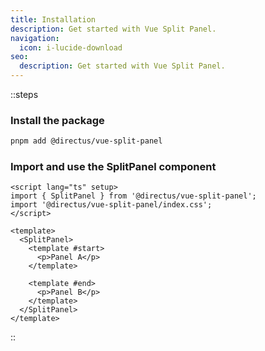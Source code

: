 ```yaml
---
title: Installation
description: Get started with Vue Split Panel.
navigation:
  icon: i-lucide-download
seo:
  description: Get started with Vue Split Panel.
---
```


::steps
### Install the package

```bash [Terminal]
pnpm add @directus/vue-split-panel
```

### Import and use the SplitPanel component

```vue [MyComponent.vue]
<script lang="ts" setup>
import { SplitPanel } from '@directus/vue-split-panel';
import '@directus/vue-split-panel/index.css';
</script>

<template>
  <SplitPanel>
    <template #start>
      <p>Panel A</p>
    </template>

    <template #end>
      <p>Panel B</p>
    </template>
  </SplitPanel>
</template>
```
::

